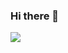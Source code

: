 ### Hi there 👋

<!--
**supermicrosoft/supermicrosoft** is a ✨ _special_ ✨ repository because its `README.md` (this file) appears on your GitHub profile.

Here are some ideas to get you started:

- 🔭 I’m currently working on ...
- 🌱 I’m currently learning ...
- 👯 I’m looking to collaborate on ...
- 🤔 I’m looking for help with ...
- 💬 Ask me about ...
- 📫 How to reach me: ...
- 😄 Pronouns: ...
- ⚡ Fun fact: ...
-->

<a href="https://github.com/supermicrosoft" target="_blank"><img src="https://img.shields.io/badge/LOVE-EA4AAA?style=뱃지모양&logo=LOVE&logoColor=white"/></a>
